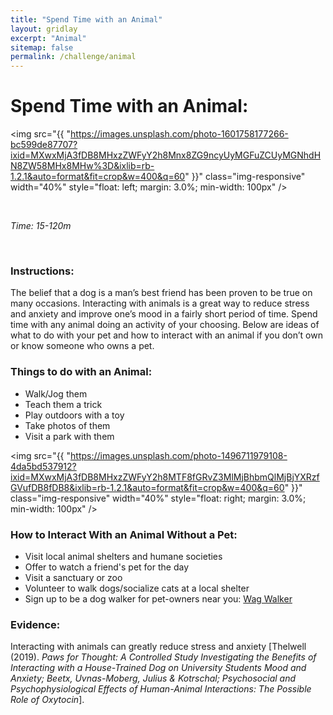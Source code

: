 ```yaml
---
title: "Spend Time with an Animal"
layout: gridlay
excerpt: "Animal"
sitemap: false
permalink: /challenge/animal
---
```



# Spend Time with an Animal: 

<img src="{{ "https://images.unsplash.com/photo-1601758177266-bc599de87707?ixid=MXwxMjA3fDB8MHxzZWFyY2h8Mnx8ZG9ncyUyMGFuZCUyMGNhdHN8ZW58MHx8MHw%3D&ixlib=rb-1.2.1&auto=format&fit=crop&w=400&q=60" }}" class="img-responsive" width="40%" style="float: left; margin: 3.0%; min-width: 100px" />

&nbsp;


*Time: 15-120m*

&nbsp;
&nbsp;
&nbsp;

### Instructions:
The belief that a dog is a man’s best friend has been proven to be true on many occasions. Interacting with animals is a great way to reduce stress and anxiety and improve one’s mood in a fairly short period of time. Spend time with any animal doing an activity of your choosing. Below are ideas of what to do with your pet and how to interact with an animal if you don’t own or know someone who owns a pet. 

### Things to do with an Animal:
- Walk/Jog them
- Teach them a trick
- Play outdoors with a toy
- Take photos of them
- Visit a park with them

<img src="{{ "https://images.unsplash.com/photo-1496711979108-4da5bd537912?ixid=MXwxMjA3fDB8MHxzZWFyY2h8MTF8fGRvZ3MlMjBhbmQlMjBjYXRzfGVufDB8fDB8&ixlib=rb-1.2.1&auto=format&fit=crop&w=400&q=60" }}" class="img-responsive" width="40%" style="float: right; margin: 3.0%; min-width: 100px" />

### How to Interact With an Animal Without a Pet:
- Visit local animal shelters and humane societies
- Offer to watch a friend's pet for the day
- Visit a sanctuary or zoo
- Volunteer to walk dogs/socialize cats at a local shelter
- Sign up to be a dog walker for pet-owners near you: <a href="https://wagwalking.com/dog-walker" target="_blank">Wag Walker</a>

### Evidence:
Interacting with animals can greatly reduce stress and anxiety [Thelwell (2019). *Paws for Thought: A Controlled Study Investigating the Benefits of Interacting with a House-Trained Dog on University Students Mood and Anxiety; Beetx, Uvnas-Moberg, Julius & Kotrschal; Psychosocial and Psychophysiological Effects of Human-Animal Interactions: The Possible Role of Oxytocin*].


&nbsp;
&nbsp;
